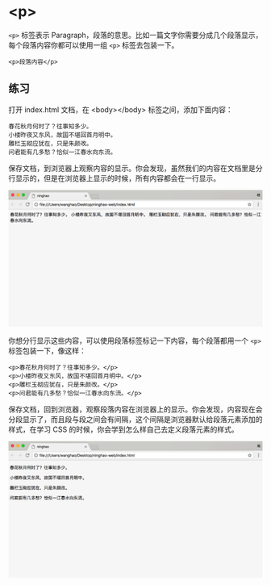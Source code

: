 # &lt;p&gt;

`<p>` 标签表示 Paragraph，段落的意思。比如一篇文字你需要分成几个段落显示，每个段落内容你都可以使用一组 `<p>` 标签去包装一下。

```
<p>段落内容</p>
```

## 练习

打开 index.html 文档，在 &lt;body&gt;&lt;/body&gt; 标签之间，添加下面内容：

```
春花秋月何时了？往事知多少。
小楼昨夜又东风，故国不堪回首月明中。
雕栏玉砌应犹在，只是朱颜改。
问君能有几多愁？恰似一江春水向东流。
```

保存文档，到浏览器上观察内容的显示。你会发现，虽然我们的内容在文档里是分行显示的，但是在浏览器上显示的时候，所有内容都会在一行显示。

![](/assets/normal-text.png)

你想分行显示这些内容，可以使用段落标签标记一下内容，每个段落都用一个 `<p>`  标签包装一下，像这样：

```
<p>春花秋月何时了？往事知多少。</p>
<p>小楼昨夜又东风，故国不堪回首月明中。</p>
<p>雕栏玉砌应犹在，只是朱颜改。</p>
<p>问君能有几多愁？恰似一江春水向东流。</p>
```

保存文档，回到浏览器，观察段落内容在浏览器上的显示。你会发现，内容现在会分段显示了，而且段与段之间会有间隔，这个间隔是浏览器默认给段落元素添加的样式，在学习 CSS 的时候，你会学到怎么样自己去定义段落元素的样式。

![](/assets/text-in-p-element.png)


